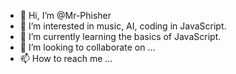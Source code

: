 - 👋 Hi, I’m @Mr-Phisher
- 👀 I’m interested in music, AI, coding in JavaScript. 
- 🌱 I’m currently learning the basics of JavaScript.
- 💞️ I’m looking to collaborate on ...  
- 📫 How to reach me ...

<!---
Mr-Phisher/Mr-Phisher is a ✨ special ✨ repository because its `README.md` (this file) appears on your GitHub profile.
You can click the Preview link to take a look at your changes.
--->
